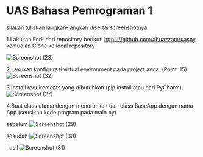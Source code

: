 
# UAS Bahasa Pemrograman 1

silakan tuliskan langkah-langkah disertai screenshotnya

1.Lakukan Fork dari repository berikut: https://github.com/abuazzam/uaspy, kemudian Clone
ke local repository

![Screenshot (23)](https://user-images.githubusercontent.com/46736749/55851302-456a9600-5b82-11e9-84ad-3f19bfe6db79.png)

2.Lakukan konfigurasi virtual environment pada project anda. (Point: 15)
![Screenshot (32)](https://user-images.githubusercontent.com/46736749/55872694-cdb75e00-5bb7-11e9-8f67-1ca6f864b9a9.png)


3.Install requirements yang dibutuhkan (pip install atau dari PyCharm).
![Screenshot (27)](https://user-images.githubusercontent.com/46736749/55854245-4a354700-5b8e-11e9-9856-7fd2bfda38c8.png)

4.Buat class utama dengan menurunkan dari class BaseApp dengan nama App (seusikan kode
program pada main.py)

sebelum
![Screenshot (29)](https://user-images.githubusercontent.com/46736749/55865196-149d5780-5ba8-11e9-85ba-9d1fd9c33e6d.png)

sesudah
![Screenshot (30)](https://user-images.githubusercontent.com/46736749/55865211-1a933880-5ba8-11e9-8d15-daafd60ee3db.png)

hasil
![Screenshot (31)](https://user-images.githubusercontent.com/46736749/55865229-2252dd00-5ba8-11e9-8dda-ec692a93a6e7.png)



